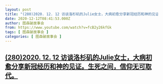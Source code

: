 ```yaml
---
layout: post
title: "(280)2020. 12. 12 访谈洛杉矶的Julie女士，大病初愈分享新冠经历和神的见证。生死之间，信仰无可取代。"
date: 2020-12-12T08:41:53.000Z
author: 图森破故事会
from: https://www.youtube.com/watch?v=fcB2y26kfGk
tags: [ 图森破故事会 ]
categories: [ 图森破故事会 ]
---
```

<!--1607762513000-->
[(280)2020. 12. 12 访谈洛杉矶的Julie女士，大病初愈分享新冠经历和神的见证。生死之间，信仰无可取代。](https://www.youtube.com/watch?v=fcB2y26kfGk)
------

<div>

</div>
